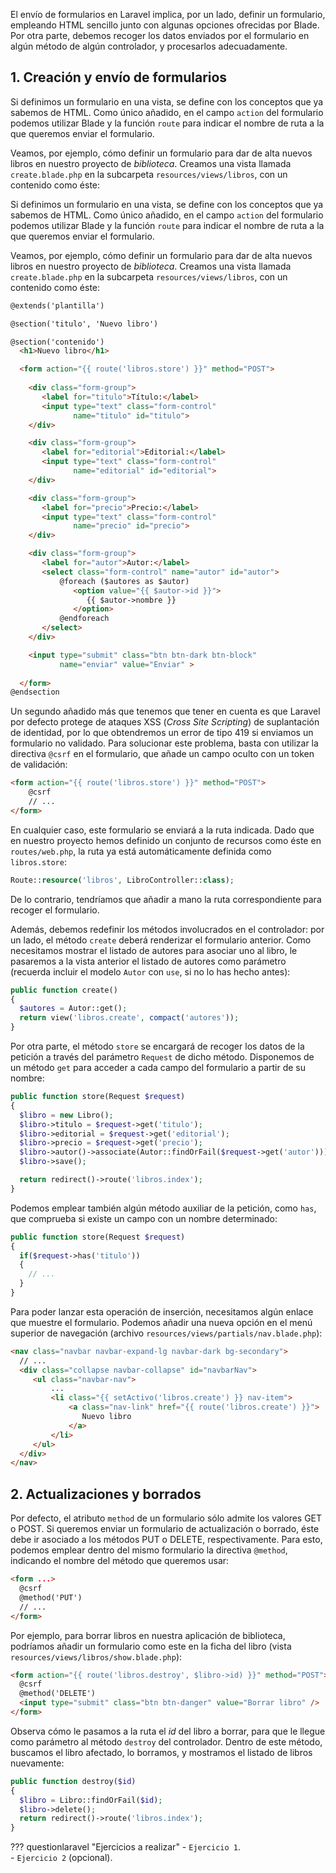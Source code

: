 El envío de formularios en Laravel implica, por un lado, definir un formulario, empleando HTML sencillo junto con algunas opciones ofrecidas por Blade. Por otra parte, debemos recoger los datos enviados por el formulario en algún método de algún controlador, y procesarlos adecuadamente.

## 1. Creación y envío de formularios

Si definimos un formulario en una vista, se define con los conceptos que ya sabemos de HTML. Como único añadido, en el campo `action` del formulario podemos utilizar Blade y la función `route` para indicar el nombre de ruta a la que queremos enviar el formulario.

Veamos, por ejemplo, cómo definir un formulario para dar de alta nuevos libros en nuestro proyecto de *biblioteca*. Creamos una vista llamada `create.blade.php` en la subcarpeta `resources/views/libros`, con un contenido como éste:

Si definimos un formulario en una vista, se define con los conceptos que ya sabemos de HTML. Como único añadido, en el campo `action` del formulario podemos utilizar Blade y la función `route` para indicar el nombre de ruta a la que queremos enviar el formulario.

Veamos, por ejemplo, cómo definir un formulario para dar de alta nuevos libros en nuestro proyecto de *biblioteca*. Creamos una vista llamada `create.blade.php` en la subcarpeta `resources/views/libros`, con un contenido como éste:

```html
@extends('plantilla')

@section('titulo', 'Nuevo libro')

@section('contenido')
  <h1>Nuevo libro</h1>

  <form action="{{ route('libros.store') }}" method="POST">
    
    <div class="form-group">
       <label for="titulo">Título:</label>
       <input type="text" class="form-control"
              name="titulo" id="titulo">
    </div>

    <div class="form-group">
       <label for="editorial">Editorial:</label>
       <input type="text" class="form-control" 
              name="editorial" id="editorial">
    </div>

    <div class="form-group">
       <label for="precio">Precio:</label>
       <input type="text" class="form-control" 
              name="precio" id="precio">
    </div>

    <div class="form-group">
       <label for="autor">Autor:</label>
       <select class="form-control" name="autor" id="autor">
           @foreach ($autores as $autor)
              <option value="{{ $autor->id }}">
                 {{ $autor->nombre }}
              </option>
           @endforeach
       </select>
    </div>

    <input type="submit" class="btn btn-dark btn-block"
           name="enviar" value="Enviar" >
                  
  </form>
@endsection
```

Un segundo añadido más que tenemos que tener en cuenta es que Laravel por defecto protege de ataques XSS (*Cross Site Scripting*) de suplantación de identidad, por lo que obtendremos un error de tipo 419 si enviamos un formulario no validado. Para solucionar este problema, basta con utilizar la directiva `@csrf` en el formulario, que añade un campo oculto con un token de validación:

```html
<form action="{{ route('libros.store') }}" method="POST">
    @csrf
    // ...
</form>
```

En cualquier caso, este formulario se enviará a la ruta indicada. Dado que en nuestro proyecto hemos definido un conjunto de recursos como éste en `routes/web.php`, la ruta ya está automáticamente definida como `libros.store`:

```php
Route::resource('libros', LibroController::class);
```

De lo contrario, tendríamos que añadir a mano la ruta correspondiente para recoger el formulario.

Además, debemos redefinir los métodos involucrados en el controlador: por un lado, el método `create` deberá renderizar el formulario anterior. Como necesitamos mostrar el listado de autores para asociar uno al libro, le pasaremos a la vista anterior el listado de autores como parámetro (recuerda incluir el modelo `Autor` con `use`, si no lo has hecho antes):

```php
public function create()
{
  $autores = Autor::get();
  return view('libros.create', compact('autores'));
}
```

Por otra parte, el método `store` se encargará de recoger los datos de la petición a través del parámetro `Request` de dicho método. Disponemos de un método `get` para acceder a cada campo del formulario a partir de su nombre:

```php
public function store(Request $request)
{
  $libro = new Libro();
  $libro->titulo = $request->get('titulo');
  $libro->editorial = $request->get('editorial');
  $libro->precio = $request->get('precio');
  $libro->autor()->associate(Autor::findOrFail($request->get('autor')));
  $libro->save();

  return redirect()->route('libros.index');
}
```

Podemos emplear también algún método auxiliar de la petición, como `has`, que comprueba si existe un campo con un nombre determinado:

```php
public function store(Request $request)
{
  if($request->has('titulo'))
  {
    // ...
  }
}
```

Para poder lanzar esta operación de inserción, necesitamos algún enlace que muestre el formulario. Podemos añadir una nueva opción en el menú superior de navegación (archivo `resources/views/partials/nav.blade.php`):

```html
<nav class="navbar navbar-expand-lg navbar-dark bg-secondary">
  // ...
  <div class="collapse navbar-collapse" id="navbarNav">
     <ul class="navbar-nav">
         ...
         <li class="{{ setActivo('libros.create') }} nav-item">
             <a class="nav-link" href="{{ route('libros.create') }}">
                Nuevo libro
             </a>
         </li>
     </ul>
  </div>
</nav>
```

## 2. Actualizaciones y borrados

Por defecto, el atributo `method` de un formulario sólo admite los valores GET o POST. Si queremos enviar un formulario de actualización o borrado, éste debe ir asociado a los métodos PUT o DELETE, respectivamente. Para esto, podemos emplear dentro del mismo formulario la directiva `@method`, indicando el nombre del método que queremos usar:

```html
<form ...>
  @csrf
  @method('PUT')
  // ...
</form>
```

Por ejemplo, para borrar libros en nuestra aplicación de biblioteca, podríamos añadir un formulario como este en la ficha del libro (vista `resources/views/libros/show.blade.php`):

```html
<form action="{{ route('libros.destroy', $libro->id) }}" method="POST">
  @csrf
  @method('DELETE')
  <input type="submit" class="btn btn-danger" value="Borrar libro" />
</form>
```

Observa cómo le pasamos a la ruta el *id* del libro a borrar, para que le llegue como parámetro al método `destroy` del controlador. Dentro de este método, buscamos el libro afectado, lo borramos, y mostramos el listado de libros nuevamente:

```php
public function destroy($id)
{
  $libro = Libro::findOrFail($id);
  $libro->delete();
  return redirect()->route('libros.index');
}
```

??? questionlaravel "Ejercicios a realizar"
	- `Ejercicio 1`.<br />
	- `Ejercicio 2` (opcional).
